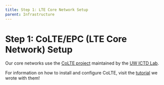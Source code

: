 ```yaml
---
title: Step 1: LTE Core Network Setup
parent: Infrastructure
---
```


# Step 1: CoLTE/EPC (LTE Core Network) Setup

Our core networks use the [CoLTE project](https://github.com/uw-ictd/colte) maintained by the [UW ICTD Lab](https://ictd.cs.washington.edu/).

For information on how to install and configure CoLTE, visit the [tutorial](https://docs.colte.network/tutorials/epc-setup.html) we wrote with them!
